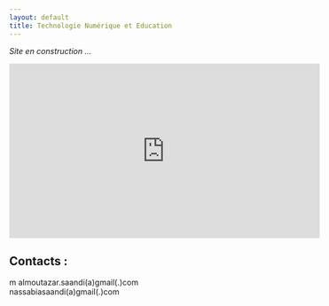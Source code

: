 ```yaml
---
layout: default
title: Technologie Numérique et Education
---
```


_Site en construction ..._

<iframe width="560" height="315" src="https://www.youtube.com/embed/NYQ_1Bn3K4M" frameborder="0" allow="accelerometer; autoplay; encrypted-media; gyroscope; picture-in-picture" allowfullscreen></iframe>

## Contacts :
m
almoutazar.saandi(a)gmail(.)com <br>
nassabiasaandi(a)gmail(.)com
